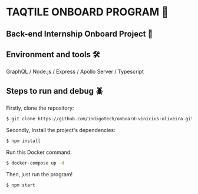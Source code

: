 # TAQTILE ONBOARD PROGRAM 🚀

## Back-end Internship Onboard Project 📇

## Environment and tools 🛠️

GraphQL / Node.js / Express / Apollo Server / Typescript

## Steps to run and debug 🪲

Firstly, clone the repository:

```bash
$ git clone https://github.com/indigotech/onboard-vinicius-oliveira.git
```

Secondly, Install the project's dependencies:

```bash
$ npm install
```
Run this Docker command:

```bash
$ docker-compose up -d
```

Then, just run the program!

```bash
$ npm start
```
